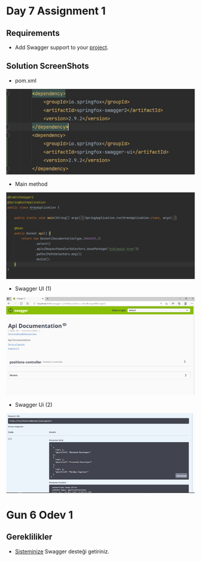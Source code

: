 # Day 7 Assignment 1

## Requirements

- Add Swagger support to your [project](https://github.com/jokerinya2013/javaReact/tree/master/hrms).

## Solution ScreenShots

- pom.xml

![SS of pom.xml](pom-1.JPG)

- Main method

![SS of Main class](code-1.JPG)

- Swagger UI (1)

![SS of SwaggerUI-1](ui-1.JPG)

- Swagger Ui (2)

![SS of SwaggerUI-2](ui-2.JPG)

# Gun 6 Odev 1

## Gereklilikler

- [Sisteminize](https://github.com/jokerinya2013/javaReact/tree/master/hrms) Swagger desteği getiriniz.
